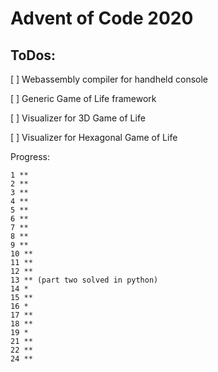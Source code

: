 # Advent of Code 2020

## ToDos:

[ ] Webassembly compiler for handheld console

[ ] Generic Game of Life framework

[ ] Visualizer for 3D Game of Life

[ ] Visualizer for Hexagonal Game of Life

Progress:
```
1 **
2 **
3 **
4 **
5 **
6 **
7 **
8 **
9 **
10 **
11 **
12 **
13 ** (part two solved in python) 
14 *
15 **
16 *
17 **
18 **
19 *
21 **
22 **
24 **
```